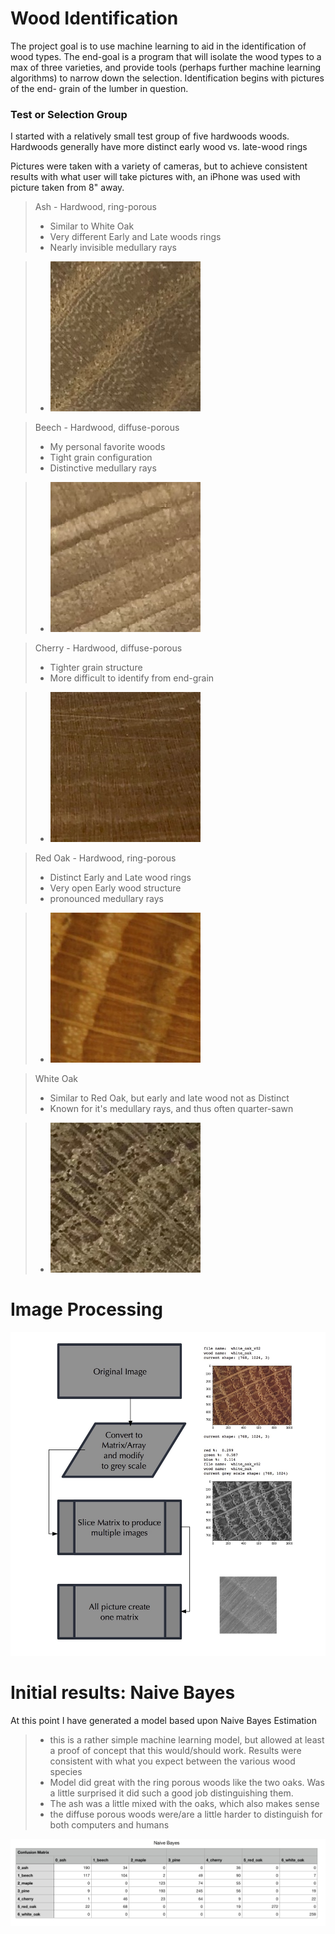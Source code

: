 # Wood Identification

The project goal is to use machine learning to aid in the identification of wood types.  The end-goal is a program that will isolate the wood types to a max of three varieties, and provide tools (perhaps further machine learning algorithms) to narrow down the selection.  Identification begins with pictures of the end- grain of the lumber in question.

### Test or Selection Group

I started with a relatively small test group of five hardwoods woods.  Hardwoods generally have more distinct early wood vs. late-wood rings

Pictures were taken with a variety of cameras, but to achieve consistent results with what user will take pictures with, an iPhone was used with picture taken from 8" away.

> Ash - Hardwood, ring-porous
> - Similar to White Oak  
> - Very different Early and Late woods rings
> - Nearly invisible medullary rays  

> - ![Image of Ash](Images/ash_v01.jpg)   
>  


> Beech - Hardwood, diffuse-porous
> - My personal favorite woods
> - Tight grain configuration
> - Distinctive medullary rays  

> - ![Image of Beach](Images/beech_v01.jpg)


> Cherry - Hardwood, diffuse-porous  
> - Tighter grain structure
> - More difficult to identify from end-grain   

> - ![Image of Cherry](Images/cherry_v01.jpg)

> Red Oak - Hardwood, ring-porous
> - Distinct Early and Late wood rings
> - Very open Early wood structure
> - pronounced medullary rays  

> - ![Image of Red Oak](Images/red_oak_v04.jpg)

> White Oak
> - Similar to Red Oak, but early and late wood not as Distinct
> - Known for it's medullary rays, and thus often quarter-sawn  

> - ![Image of WhiteOak](Images/white_oak_v02.jpg)  



# Image Processing  

![Image of Flow Chart](Images/flow.jpg)  


# Initial results:   Naive Bayes

At this point I have generated a model based upon Naive Bayes Estimation

>- this is a rather simple machine learning model, but allowed at least a proof of concept that this would/should work.  Results were consistent with what you expect between the various wood species  
>- Model did great with the ring porous woods like the two oaks.  Was a little surprised it did such a good job distinguishing them.
>- The ash was a little mixed with the oaks, which also makes sense
>- the diffuse porous woods were/are a little harder to distinguish for both  computers and humans

![Image of Naive Bayes](Images/NBC.png)  
